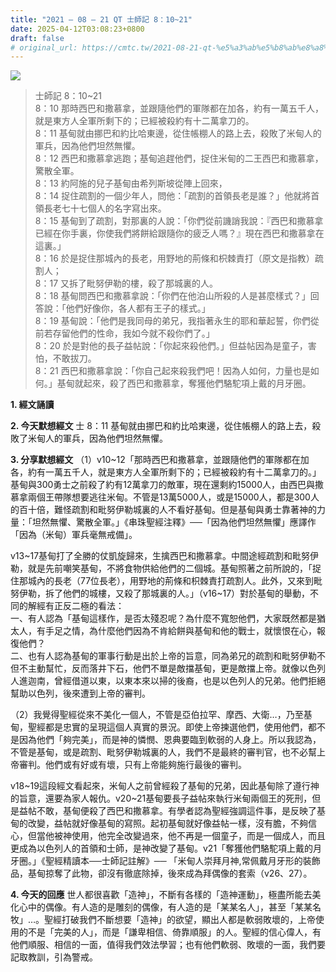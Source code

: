 ```yaml
---
title: "2021 – 08 – 21 QT 士師記 8：10~21"
date: 2025-04-12T03:08:23+0800
draft: false
# original_url: https://cmtc.tw/2021-08-21-qt-%e5%a3%ab%e5%b8%ab%e8%a8%98-8%ef%bc%9a1021
---
```


![](/images/qt.jpg)
> 士師記 8：10\~21  
> 8：10 那時西巴和撒慕拿，並跟隨他們的軍隊都在加各，約有一萬五千人，就是東方人全軍所剩下的；已經被殺約有十二萬拿刀的。  
> 8：11 基甸就由挪巴和約比哈東邊，從住帳棚人的路上去，殺敗了米甸人的軍兵，因為他們坦然無懼。  
> 8：12 西巴和撒慕拿逃跑；基甸追趕他們，捉住米甸的二王西巴和撒慕拿，驚散全軍。  
> 8：13 約阿施的兒子基甸由希列斯坡從陣上回來，  
> 8：14 捉住疏割的一個少年人，問他：「疏割的首領長老是誰？」他就將首領長老七十七個人的名字寫出來。  
> 8：15 基甸到了疏割，對那裏的人說：「你們從前譏誚我說：『西巴和撒慕拿已經在你手裏，你使我們將餅給跟隨你的疲乏人嗎？』現在西巴和撒慕拿在這裏。」  
> 8：16 於是捉住那城內的長老，用野地的荊條和枳棘責打（原文是指教）疏割人；  
> 8：17 又拆了毗努伊勒的樓，殺了那城裏的人。  
> 8：18 基甸問西巴和撒慕拿說：「你們在他泊山所殺的人是甚麼樣式？」回答說：「他們好像你，各人都有王子的樣式。」  
> 8：19 基甸說：「他們是我同母的弟兄，我指著永生的耶和華起誓，你們從前若存留他們的性命，我如今就不殺你們了。」  
> 8：20 於是對他的長子益帖說：「你起來殺他們。」但益帖因為是童子，害怕，不敢拔刀。  
> 8：21 西巴和撒慕拿說：「你自己起來殺我們吧！因為人如何，力量也是如何。」基甸就起來，殺了西巴和撒慕拿，奪獲他們駱駝項上戴的月牙圈。

**1. 經文誦讀**

**2.  今天默想經文**
士 8：11 基甸就由挪巴和約比哈東邊，從住帳棚人的路上去，殺敗了米甸人的軍兵，因為他們坦然無懼。

**3. 分享默想經文**
（1）v10\~12「那時西巴和撒慕拿，並跟隨他們的軍隊都在加各，約有一萬五千人，就是東方人全軍所剩下的；已經被殺約有十二萬拿刀的。」基甸與300勇士之前殺了約有12萬拿刀的敵軍，現在還剩約15000人，由西巴與撒慕拿兩個王帶隊想要逃往米甸。不管是13萬5000人，或是15000人，都是300人的百十倍，難怪疏割和毗努伊勒城裏的人不看好基甸。但是基甸與勇士靠著神的力量：「坦然無懼、驚散全軍。」《串珠聖經注釋》──「因為他們坦然無懼」應譯作「因為（米甸）軍兵毫無戒備」。

v13\~17基甸打了全勝的仗凱旋歸來，生擒西巴和撒慕拿。中間途經疏割和毗努伊勒，就是先前嘲笑基甸，不將食物供給他們的二個城。基甸照著之前所說的，「捉住那城內的長老（77位長老），用野地的荊條和枳棘責打疏割人。此外，又來到毗努伊勒，拆了他們的城樓，又殺了那城裏的人。」（v16\~17）對於基甸的舉動，不同的解經有正反二極的看法：  
一、有人認為「基甸這樣作，是否太殘忍呢？為什麼不寬恕他們，大家既然都是猶太人，有手足之情，為什麼他們因為不肯給餅與基甸和他的戰士，就懷恨在心，報復他們？  
二、也有人認為基甸的軍事行動是出於上帝的旨意，同為弟兄的疏割和毗努伊勒不但不主動幫忙，反而落井下石，他們不單是敵擋基甸，更是敵擋上帝。就像以色列人進迦南，曾經借道以東，以東本來以掃的後裔，也是以色列人的兄弟。他們拒絕幫助以色列，後來遭到上帝的審判。

（2）我覺得聖經從來不美化一個人，不管是亞伯拉罕、摩西、大衛…，乃至基甸，聖經都是忠實的呈現這個人真實的景況。即使上帝揀選他們，使用他們，都不是因為他們「夠完美」，而是神的憐憫、恩典要臨到軟弱的人身上。所以我認為，不管是基甸，或是疏割、毗努伊勒城裏的人，我們不是最終的審判官，也不必幫上帝審判。他們或有好或有壞，只有上帝能夠施行最後的審判。

v18\~19這段經文看起來，米甸人之前曾經殺了基甸的兄弟，因此基甸除了遵行神的旨意，還要為家人報仇。v20\~21基甸要長子益帖來執行米甸兩個王的死刑，但是益帖不敢，基甸便殺了西巴和撒慕拿。有學者認為聖經強調這件事，是反映了基甸的改變，益帖就好像基甸的寫照。起初基甸就好像益帖一樣，沒有膽，不夠信心，但當他被神使用，他完全改變過來，他不再是一個童子，而是一個成人，而且更成為以色列人的首領和士師，是神改變了基甸。v21「奪獲他們駱駝項上戴的月牙圈。」《聖經精讀本──士師記註解》── 「米甸人崇拜月神,常佩戴月牙形的裝飾品，基甸掠奪了此物，卻沒有徹底除掉，後來成為拜偶像的套索（v26、27）。

**4. 今天的回應**
世人都很喜歡「造神」，不斷有各樣的「造神運動」，極盡所能去美化心中的偶像。有人造的是雕刻的偶像，有人造的是「某某名人」，甚至「某某名牧」…。聖經打破我們不斷想要「造神」的欲望，顯出人都是軟弱敗壞的，上帝使用的不是「完美的人」，而是「謙卑相信、倚靠順服」的人。聖經的信心偉人，有他們順服、相信的一面，值得我們效法學習；也有他們軟弱、敗壞的一面，我們要記取教訓，引為警戒。
